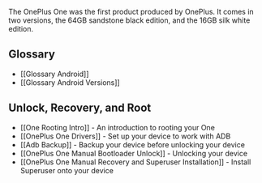 The OnePlus One was the first product produced by OnePlus. It comes in two versions, the 64GB sandstone black edition, and the 16GB silk white edition.

## Glossary

* [[Glossary Android]]
* [[Glossary Android Versions]]

## Unlock, Recovery, and Root

* [[One Rooting Intro]] - An introduction to rooting your One
* [[OnePlus One Drivers]] - Set up your device to work with ADB
* [[Adb Backup]] - Backup your device before unlocking your device
* [[OnePlus One Manual Bootloader Unlock]] - Unlocking your device
* [[OnePlus One Manual Recovery and Superuser Installation]] - Install Superuser onto your device